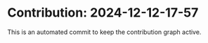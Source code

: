 # Contribution: 2024-12-12-17-57
This is an automated commit to keep the contribution graph active.

